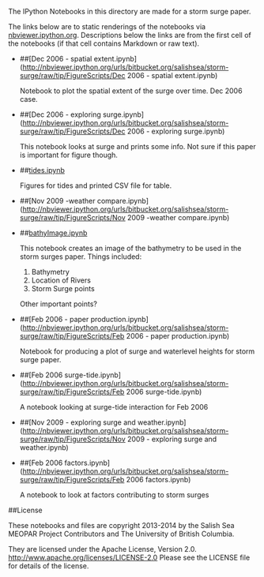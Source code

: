 The IPython Notebooks in this directory are made for a storm surge paper. 

The links below are to static renderings of the notebooks via
[nbviewer.ipython.org](http://nbviewer.ipython.org/).
Descriptions below the links are from the first cell of the notebooks
(if that cell contains Markdown or raw text).

* ##[Dec 2006 - spatial extent.ipynb](http://nbviewer.ipython.org/urls/bitbucket.org/salishsea/storm-surge/raw/tip/FigureScripts/Dec 2006 - spatial extent.ipynb)  
    
    Notebook to plot the spatial extent of the surge over time. Dec 2006 case.  

* ##[Dec 2006 - exploring surge.ipynb](http://nbviewer.ipython.org/urls/bitbucket.org/salishsea/storm-surge/raw/tip/FigureScripts/Dec 2006 - exploring surge.ipynb)  
    
    This notebook looks at surge and prints some info. Not sure if this paper is important for figure though.  

* ##[tides.ipynb](http://nbviewer.ipython.org/urls/bitbucket.org/salishsea/storm-surge/raw/tip/FigureScripts/tides.ipynb)  
    
    Figures for tides and printed CSV file for table.   

* ##[Nov 2009 -weather compare.ipynb](http://nbviewer.ipython.org/urls/bitbucket.org/salishsea/storm-surge/raw/tip/FigureScripts/Nov 2009 -weather compare.ipynb)  
    
* ##[bathyImage.ipynb](http://nbviewer.ipython.org/urls/bitbucket.org/salishsea/storm-surge/raw/tip/FigureScripts/bathyImage.ipynb)  
    
    This notebook creates an image of the bathymetry to be used in the storm surges paper. Things included:  
      
    1. Bathymetry  
    2. Location of Rivers  
    3. Storm Surge points  
      
    Other important points?  

* ##[Feb 2006 - paper production.ipynb](http://nbviewer.ipython.org/urls/bitbucket.org/salishsea/storm-surge/raw/tip/FigureScripts/Feb 2006 - paper production.ipynb)  
    
    Notebook for producing a plot of surge and waterlevel heights for storm surge paper.  

* ##[Feb 2006 surge-tide.ipynb](http://nbviewer.ipython.org/urls/bitbucket.org/salishsea/storm-surge/raw/tip/FigureScripts/Feb 2006 surge-tide.ipynb)  
    
    A notebook looking at surge-tide interaction for Feb 2006  

* ##[Nov 2009 - exploring surge and weather.ipynb](http://nbviewer.ipython.org/urls/bitbucket.org/salishsea/storm-surge/raw/tip/FigureScripts/Nov 2009 - exploring surge and weather.ipynb)  
    
* ##[Feb 2006 factors.ipynb](http://nbviewer.ipython.org/urls/bitbucket.org/salishsea/storm-surge/raw/tip/FigureScripts/Feb 2006 factors.ipynb)  
    
    A notebook to look at factors contributing to storm surges  


##License

These notebooks and files are copyright 2013-2014
by the Salish Sea MEOPAR Project Contributors
and The University of British Columbia.

They are licensed under the Apache License, Version 2.0.
http://www.apache.org/licenses/LICENSE-2.0
Please see the LICENSE file for details of the license.
